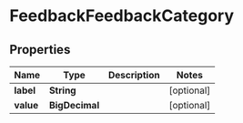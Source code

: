 

# FeedbackFeedbackCategory


## Properties

| Name | Type | Description | Notes |
|------------ | ------------- | ------------- | -------------|
|**label** | **String** |  |  [optional] |
|**value** | **BigDecimal** |  |  [optional] |



